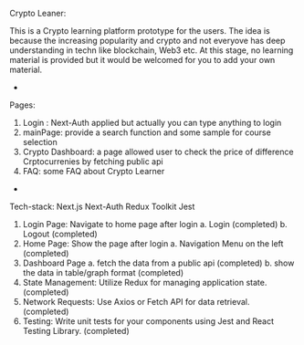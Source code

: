 Crypto Leaner:

This is a Crypto learning platform prototype for the users. The idea is because the increasing popularity and crypto and not everyove has deep understanding in techn like blockchain, Web3 etc. At this stage, no learning material is provided but it would be welcomed for you to add your own material.

-

Pages:

1. Login : Next-Auth applied but actually you can type anything to login
2. mainPage: provide a search function and some sample for course selection
3. Crypto Dashboard: a page allowed user to check the price of difference Crptocurrenies by fetching public api
4. FAQ: some FAQ about Crypto Learner

-

Tech-stack:
Next.js
Next-Auth
Redux Toolkit
Jest

1. Login Page: Navigate to home page after login 
a. Login (completed)
b. Logout (completed)
2. Home Page: Show the page after login
a. Navigation Menu on the left (completed)
3. Dashboard Page
a. fetch the data from a public api (completed)
b. show the data in table/graph format (completed)
4. State Management: Utilize Redux for managing application state. (completed)
5. Network Requests: Use Axios or Fetch API for data retrieval. (completed)
6. Testing: Write unit tests for your components using Jest and React Testing Library. (completed)